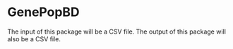 # GenePopBD

The input of this package will be a CSV file.
The output of this package will also be a CSV file.
